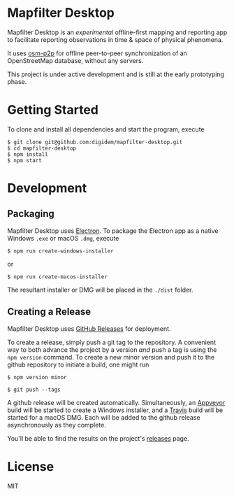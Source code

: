 # Mapfilter Desktop

Mapfilter Desktop is an _experimental_ offline-first mapping and reporting app to facilitate reporting observations in time & space of physical phenomena.

It uses [osm-p2p](https://github.com/digidem/osm-p2p-db) for offline peer-to-peer synchronization of an OpenStreetMap database, without any
servers.

This project is under active development and is still at the early prototyping phase.

# Getting Started

To clone and install all dependencies and start the program, execute

```
$ git clone git@github.com:digidem/mapfilter-desktop.git
$ cd mapfilter-desktop
$ npm install
$ npm start
```

# Development

## Packaging

Mapfilter Desktop uses [Electron](http://electron.atom.io/). To package the Electron app as a native Windows `.exe` or macOS `.dmg`, execute

```
$ npm run create-windows-installer
```
or
```
$ npm run create-macos-installer
```

The resultant installer or DMG will be placed in the `./dist` folder.

## Creating a Release

Mapfilter Desktop uses [GitHub Releases](https://help.github.com/articles/about-releases/) for deployment.

To create a release, simply push a git tag to the repository. A convenient way
to both advance the project by a version *and* push a tag is using the `npm
version` command. To create a new minor version and push it to the github
repository to initiate a build, one might run

```
$ npm version minor

$ git push --tags
```

A github release will be created automatically. Simultaneously, an
[Appveyor](appveyor.yml) build will be started to create a Windows installer,
and a [Travis](.travis.yml) build will be started for a macOS DMG. Each will be
added to the github release asynchronously as they complete.

You'll be able to find the results on the project's [releases](../../releases/) page.

# License

MIT
